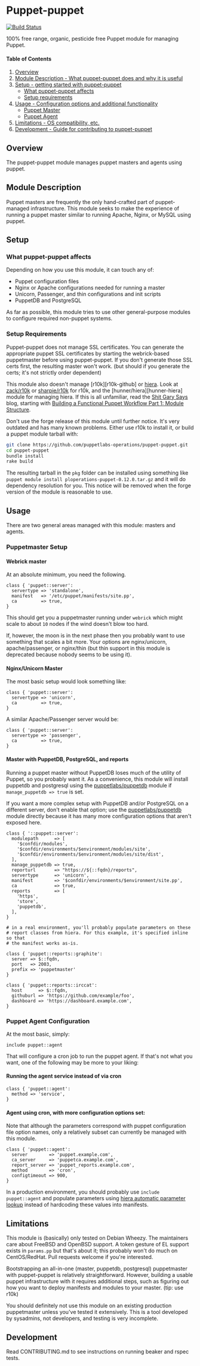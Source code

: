 # Puppet-puppet
[![Build Status](https://travis-ci.org/puppetlabs-operations/puppet-puppet.svg?branch=master)](https://travis-ci.org/puppetlabs-operations/puppet-puppet)

100% free range, organic, pesticide free Puppet module for managing Puppet.

#### Table of Contents

1. [Overview](#overview)
2. [Module Description - What puppet-puppet does and why it is useful](#module-description)
3. [Setup - getting started with puppet-puppet](#setup)
    * [What puppet-puppet affects](#what-puppet-puppet-affects)
    * [Setup requirements](#setup-requirements)
4. [Usage - Configuration options and additional functionality](#usage)
    * [Puppet Master](#puppetmaster-setup)
    * [Puppet Agent](#puppet-agent-configuration)
5. [Limitations - OS compatibility, etc.](#limitations)
6. [Development - Guide for contributing to puppet-puppet](#development)

## Overview

The puppet-puppet module manages puppet masters and agents using puppet.

## Module Description

Puppet masters are frequently the only hand-crafted part of puppet-managed
infrastructure. This module seeks to make the experience of running a puppet
master similar to running Apache, Nginx, or MySQL using puppet.

## Setup

### What puppet-puppet affects

Depending on how you use this module, it can touch any of:
* Puppet configuration files
* Nginx or Apache configurations needed for running a master
* Unicorn, Passenger, and thin configurations and init scripts
* PuppetDB and PostgreSQL

As far as possible, this module tries to use other general-purpose modules to
configure required non-puppet systems.

### Setup Requirements

Puppet-puppet does not manage SSL certificates. You can generate the
appropriate puppet SSL certificates by starting the webrick-based puppetmaster
before using puppet-puppet. If you don't generate those SSL certs first, the
resulting master won't work. (but should if you generate the certs; it's not
strictly order dependent)

This module also doesn't manage [r10k][r10k-github] or [hiera][hiera-docs].
Look at [zack/r10k][zack-r10k] or [sharpie/r10k][sharpie-r10k] for r10k, and
the [hunner/hiera][hunner-hiera] module for managing hiera. If this is all
unfamiliar, read the [Shit Gary Says](http://garylarizza.com/) blog, starting
with [Building a Functional Puppet Workflow Part 1: Module Structure][sgs-1].

Don't use the forge release of this module until further notice. It's very
outdated and has many known problems. Either use r10k to install it, or build
a puppet module tarball with:

```bash
git clone https://github.com/puppetlabs-operations/puppet-puppet.git
cd puppet-puppet
bundle install
rake build
```

The resulting tarball in the `pkg` folder can be installed using something like
`puppet module install ploperations-puppet-0.12.0.tar.gz` and it will do
dependency resolution for you. This notice will be removed when the forge
version of the module is reasonable to use.

## Usage
There are two general areas managed with this module: masters and agents.

### Puppetmaster Setup
#### Webrick master

At an absolute minimum, you need the following.

```puppet
class { 'puppet::server':
  servertype => 'standalone',
  manifest   => '/etc/puppet/manifests/site.pp',
  ca         => true,
}
```

This should get you a puppetmaster running under `webrick` which might scale to
about `10` nodes if the wind doesn't blow too hard.

If, however, the moon is in the next phase then you probably want to use
something that scales a bit more. Your options are nginx/unicorn,
apache/passenger, or nginx/thin (but thin support in this module is deprecated
because nobody seems to be using it).

#### Nginx/Unicorn Master
The most basic setup would look something like:
```puppet
class { 'puppet::server':
  servertype => 'unicorn',
  ca         => true,
}
```

A similar Apache/Passenger server would be:
```puppet
class { 'puppet::server':
  servertype => 'passenger',
  ca         => true,
}
```

#### Master with PuppetDB, PostgreSQL, and reports
Running a puppet master without PuppetDB loses much of the utility of Puppet,
so you probably want it. As a convenience, this module will install puppetdb
and postgresql using the [puppetlabs/puppetdb][puppetlabs-puppetdb] module if
`manage_puppetdb => true` is set.

If you want a more complex setup with PuppetDB and/or PostgreSQL on a different
server, don't enable that option; use the 
[puppetlabs/puppetdb][puppetlabs-puppetdb] module directly because it has many
more configuration options that aren't exposed here.

```puppet
class { '::puppet::server':
  modulepath      => [
    '$confdir/modules',
    '$confdir/environments/$environment/modules/site',
    '$confdir/environments/$environment/modules/site/dist',
  ],
  manage_puppetdb => true,
  reporturl       => "https://${::fqdn}/reports",
  servertype      => 'unicorn',
  manifest        => '$confdir/environments/$environment/site.pp',
  ca              => true,
  reports         => [
    'https',
    'store',
    'puppetdb',
  ],
}

# in a real environment, you'll probably populate parameters on these
# report classes from hiera. For this example, it's specified inline so that
# the manifest works as-is.

class { 'puppet::reports::graphite':
  server => $::fqdn,
  port   => 2003,
  prefix => 'puppetmaster'
}

class { 'puppet::reports::irccat':
  host      => $::fqdn,
  githuburl => 'https://github.com/example/foo',
  dashboard => 'https://dashboard.example.com',
}
```


### Puppet Agent Configuration
At the most basic, simply:
```puppet
include puppet::agent
```

That will configure a cron job to run the puppet agent. If that's not what you
want, one of the following may be more to your liking:

#### Running the agent service instead of via cron
```puppet
class { 'puppet::agent':
  method => 'service',
}
```

#### Agent using cron, with more configuration options set:
Note that although the parameters correspond with puppet configuration file
option names, only a relatively subset can currently be managed with this
module.

```puppet
class { 'puppet::agent':
  server        => 'puppet.example.com',
  ca_server     => 'puppetca.example.com',
  report_server => 'puppet_reports.example.com',
  method        => 'cron',
  configtimeout => 900,
}
```

In a production environment, you should probably use `include puppet::agent`
and populate parameters using [hiera automatic parameter lookup][hiera-lookup]
instead of hardcoding these values into manifests.

## Limitations

This module is (basically) only tested on Debian Wheezy. The maintainers care
about FreeBSD and OpenBSD support. A token gesture of EL support exists in
`params.pp` but that's about it; this probably won't do much on CentOS/RedHat.
Pull requests welcome if you're interested.

Bootstrapping an all-in-one (master, puppetdb, postgresql) puppetmaster with
puppet-puppet is relatively straightforward. However, building a usable puppet
infrastructure with it requires additional steps, such as figuring out how you
want to deploy manifests and modules to your master. (tip: use r10k)

You should definitely not use this module on an existing production
puppetmaster unless you've tested it extensively. This is a tool developed by
sysadmins, not developers, and testing is very incomplete.

## Development

Read CONTRIBUTING.md to see instructions on running beaker and rspec tests.

  [puppetlabs-puppetdb]: https://github.com/puppetlabs/puppet-puppetdb
  [puppetlabs-apache]: https://github.com/puppetlabs/puppetlabs-apache
  [jfryman-nginx]: https://github.com/jfryman/puppet-nginx
  [r10k]: https://github.com/adrienthebo/r10k
  [hiera-lookup]: https://docs.puppetlabs.com/hiera/1/puppet.html#automatic-parameter-lookup
  [hiera-docs]: https://docs.puppetlabs.com/hiera/1/
  [zack-r10k]: https://forge.puppetlabs.com/zack/r10k
  [sharpie-r10k]: https://github.com/Sharpie/puppet-r10k
  [sgs-1]: http://garylarizza.com/blog/2014/02/17/puppet-workflow-part-1/
